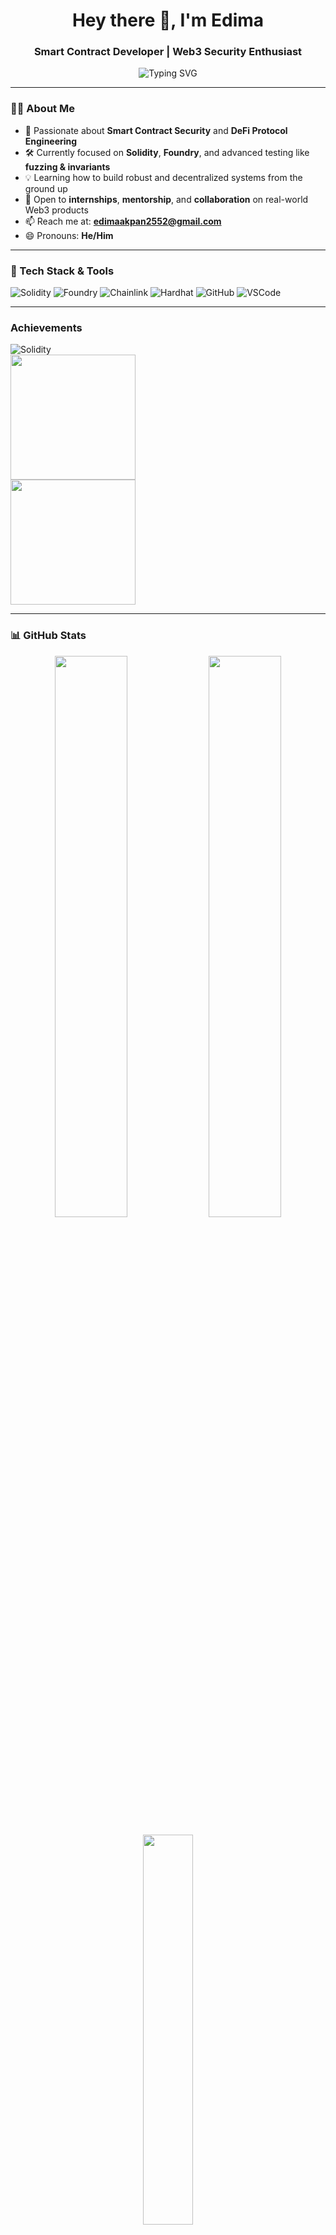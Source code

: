 <h1 align="center">Hey there 👋, I'm Edima</h1>
<h3 align="center">Smart Contract Developer | Web3 Security Enthusiast</h3>

<p align="center">
  <img src="https://readme-typing-svg.herokuapp.com?font=Fira+Code&weight=500&size=22&pause=1000&color=00F1FF&center=true&vCenter=true&width=440&lines=Building+secure+DeFi+protocols+%F0%9F%94%92;Exploring+Web3+Security+%F0%9F%94%9D;Learning+Foundry+and+Invariant+Testing+%F0%9F%A7%90;Contributing+to+decentralized+finance+%F0%9F%92%B0" alt="Typing SVG" />
</p>

---

### 👨‍💻 About Me

- 🔐 Passionate about **Smart Contract Security** and **DeFi Protocol Engineering**
- 🛠 Currently focused on **Solidity**, **Foundry**, and advanced testing like **fuzzing & invariants**
- 💡 Learning how to build robust and decentralized systems from the ground up
- 🤝 Open to **internships**, **mentorship**, and **collaboration** on real-world Web3 products
- 📫 Reach me at: **edimaakpan2552@gmail.com**
- 😄 Pronouns: **He/Him**

---

### 🧰 Tech Stack & Tools

![Solidity](https://img.shields.io/badge/Solidity-363636?style=for-the-badge&logo=solidity)
![Foundry](https://img.shields.io/badge/Foundry-%23000000.svg?style=for-the-badge&logo=data:image/svg+xml;base64,PHN2ZyB3...) <!-- Placeholder for Foundry logo -->
![Chainlink](https://img.shields.io/badge/Chainlink-375BD2?style=for-the-badge&logo=chainlink)
![Hardhat](https://img.shields.io/badge/Hardhat-F7DF1E?style=for-the-badge&logo=ethereum)
![GitHub](https://img.shields.io/badge/GitHub-000?style=for-the-badge&logo=github)
![VSCode](https://img.shields.io/badge/VSCode-007ACC?style=for-the-badge&logo=visual-studio-code)

---
### Achievements 
![Solidity](https://img.shields.io/badge/Solidity-363636?style=flat&logo=solidity)  
<img src="https://res.cloudinary.com/droqoz7lg/image/upload/f_auto,q_auto/v1748556702/assets/foundry-fundamentals.png" width="200"/>  
<img src="https://res.cloudinary.com/droqoz7lg/image/upload/f_auto,q_auto/v1748556702/assets/advanced-foundry-1749211036.png" width="200"/>  



---
### 📊 GitHub Stats

<p align="center">
  <img src="https://github-readme-stats.vercel.app/api?username=Dimasenpaiii2552&show_icons=true&theme=radical" width="48%" />
  <img src="https://github-readme-streak-stats.herokuapp.com/?user=Dimasenpaiii2552&theme=radical" width="48%" />
</p>

<p align="center">
  <img src="https://github-readme-stats.vercel.app/api/top-langs/?username=Dimasenpaiii2552&layout=compact&theme=radical" width="40%" />
</p>

---

### 🔍 Current Focus

- 💼 Building a **Decentralized Stablecoin Protocol**  
- 🧪 Mastering **invariant testing**, **collateral-backed minting**, and **protocol simulations**  
- 🔐 Writing tests that **break** smart contracts before hackers do

---

### 📈 Let's Connect!

- 🔗 [Twitter/X](https://x.com/Goryu_10_metsu)
- 💬 Reach out anytime via [email](mailto:edimaakpan2552@gmail.com)

---

### ⚡ Fun Fact

> I don’t do fun, I do **gas-optimized, secure Solidity** 🔥

---


<!---
Dimasenpaiii2552/Dimasenpaiii2552 is a ✨ special ✨ repository because its `README.md` (this file) appears on your GitHub profile.
You can click the Preview link to take a look at your changes.
--->

